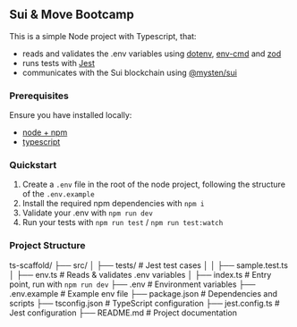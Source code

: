 ## Sui & Move Bootcamp

This is a simple Node project with Typescript, that:

- reads and validates the .env variables using [dotenv](https://www.npmjs.com/package/dotenv), [env-cmd](https://www.npmjs.com/package/env-cmd) and [zod](https://zod.dev/)
- runs tests with [Jest](https://jestjs.io/)
- communicates with the Sui blockchain using [@mysten/sui](https://www.npmjs.com/package/@mysten/sui)

### Prerequisites

Ensure you have installed locally:

- [node + npm](https://nodejs.org/en)
- [typescript](https://www.npmjs.com/package/typescript)

### Quickstart

1. Create a `.env` file in the root of the node project, following the structure of the `.env.example`
2. Install the required npm dependencies with `npm i`
3. Validate your .env with `npm run dev`
4. Run your tests with `npm run test` / `npm run test:watch`

### Project Structure

ts-scaffold/
├── src/
│ ├── tests/ # Jest test cases
│ │ ├── sample.test.ts
│ ├── env.ts # Reads & validates .env variables
│ ├── index.ts # Entry point, run with `npm run dev`
├── .env # Environment variables
├── .env.example # Example env file
├── package.json # Dependencies and scripts
├── tsconfig.json # TypeScript configuration
├── jest.config.ts # Jest configuration
├── README.md # Project documentation
